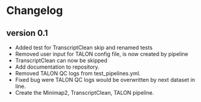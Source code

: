 Changelog
==========

<!--
Newest changes should be on top.

This document is user facing. Please word the changes in such a way
that users understand how the changes affect the new version.
-->

version 0.1
---------------------------
+ Added test for TranscriptClean skip and renamed tests
+ Removed user input for TALON config file, is now created by pipeline
+ TranscriptClean can now be skipped
+ Add documentation to repository.
+ Removed TALON QC logs from test_pipelines.yml.
+ Fixed bug were TALON QC logs would be overwritten by next dataset in line.
+ Create the Minimap2, TranscriptClean, TALON pipeline.
